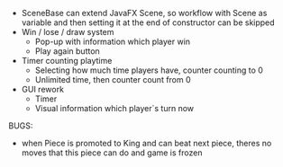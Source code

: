 * SceneBase can extend JavaFX Scene, so workflow with Scene as variable and then setting it at the end of constructor can be skipped
* Win / lose / draw system
  * Pop-up with information which player win
  * Play again button
* Timer counting playtime
  * Selecting how much time players have, counter counting to 0
  * Unlimited time, then counter count from 0
* GUI rework
  * Timer
  * Visual information which player`s turn now

BUGS:
  * when Piece is promoted to King and can beat next piece, theres no moves that this piece can do and game is frozen